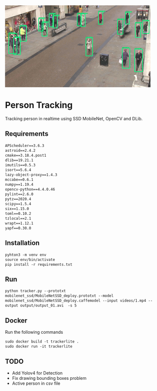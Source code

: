 ![image info](./tracking.gif)

# Person Tracking

Tracking person in realtime using SSD MobileNet, OpenCV and DLib.

## Requirements

```
APScheduler==3.6.3
astroid==2.4.2
cmake==3.18.4.post1
dlib==19.21.1
imutils==0.5.3
isort==5.6.4
lazy-object-proxy==1.4.3
mccabe==0.6.1
numpy==1.19.4
opencv-python==4.4.0.46
pylint==2.6.0
pytz==2020.4
scipy==1.5.4
six==1.15.0
toml==0.10.2
tzlocal==2.1
wrapt==1.12.1
yapf==0.30.0

```

## Installation

```
pyhton3 -m venv env
source env/bin/activate
pip install -r requirements.txt

```

## Run

```
python tracker.py --prototxt mobilenet_ssd/MobileNetSSD_deploy.prototxt --model mobilenet_ssd/MobileNetSSD_deploy.caffemodel --input videos/1.mp4 --output output/output_01.avi  -s 5

```

## Docker

Run the following commands

```
sudo docker build -t trackerlite .
sudo docker run -it trackerlite
```

## TODO

- Add Yolov4 for Detection
- Fix drawing bounding boxes problem
- Active person in csv file
